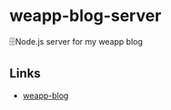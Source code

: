 # weapp-blog-server
🗄Node.js server for my weapp blog

## Links
- [weapp-blog](https://github.com/levy9527/weapp-blog)
